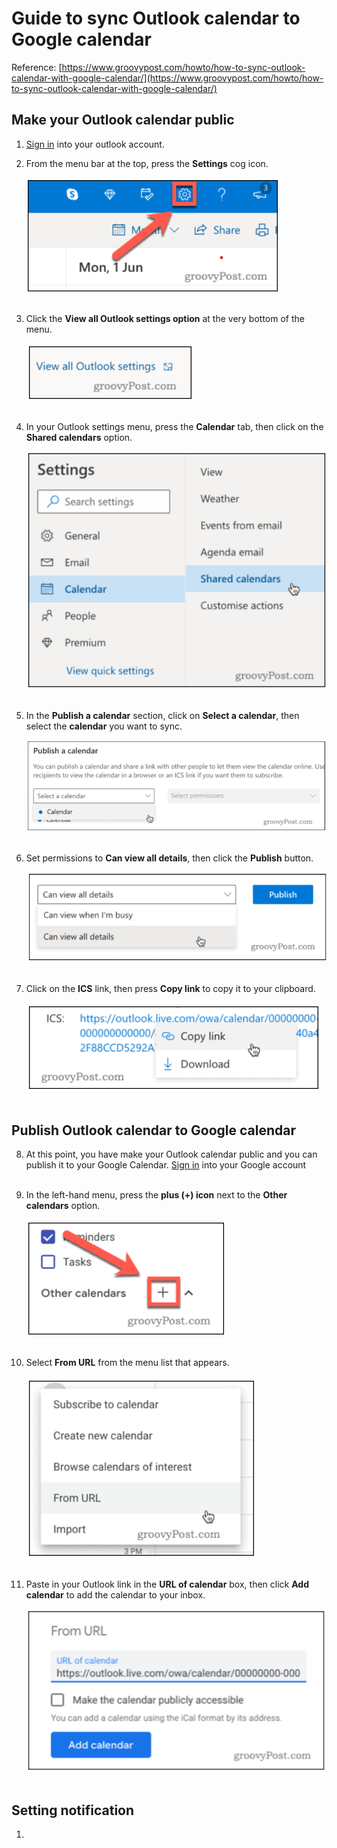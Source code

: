 # Guide to sync Outlook calendar to Google calendar

Reference: [https://www.groovypost.com/howto/how-to-sync-outlook-calendar-with-google-calendar/](https://www.groovypost.com/howto/how-to-sync-outlook-calendar-with-google-calendar/)

## Make your Outlook calendar public
1.	[Sign in](https://outlook.office.com/) into your outlook account.

2. From the menu bar at the top, press the **Settings** cog icon.

    ![Screenshot](img/outlook1.png)
<br></br>  

3. Click the **View all Outlook settings option** at the very bottom of the menu.

    ![Screenshot](img/outlook2.png)
<br></br>

4. In your Outlook settings menu, press the **Calendar** tab, then click on the **Shared calendars** option.

    ![Screenshot](img/outlook3.png)
<br></br>  

5. In the **Publish a calendar** section, click on **Select a calendar**, then select the **calendar** you want to sync.

    ![Screenshot](img/outlook4.png)
<br></br>  

6. Set permissions to **Can view all details**, then click the **Publish** button.

    ![Screenshot](img/outlook5.png)
<br></br> 

7. Click on the **ICS** link, then press **Copy link** to copy it to your clipboard.

    ![Screenshot](img/outlook6.png)
<br></br>

## Publish Outlook calendar to Google calendar
8. At this point, you have make your Outlook calendar public and you can publish it to your Google Calendar. [Sign in](https://calendar.google.com/) into your Google account
<br></br> 

9. In the left-hand menu, press the **plus (+) icon** next to the **Other calendars** option.

    ![Screenshot](img/google1.png)
<br></br>

10. Select **From URL** from the menu list that appears.

    ![Screenshot](img/google2.png)
<br></br>

11. Paste in your Outlook link in the **URL of calendar** box, then click **Add calendar** to add the calendar to your inbox.

    ![Screenshot](img/google3.png)
<br></br>

## Setting notification

1. 

